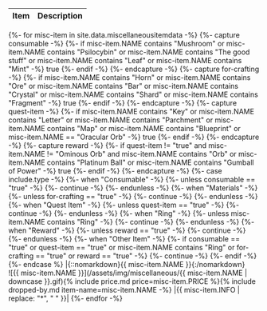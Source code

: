 |Item|Description|
|-|-|
{%- for misc-item in site.data.miscellaneousitemdata -%}
  {%- capture consumable -%}
    {%- if misc-item.NAME contains "Mushroom" or misc-item.NAME contains "Psilocybin" or misc-item.NAME contains "The good stuff" or misc-item.NAME contains "Leaf" or misc-item.NAME contains "Mint" -%}
      true
    {%- endif -%}
  {%- endcapture -%}
  {%- capture for-crafting -%}
    {%- if misc-item.NAME contains "Horn" or misc-item.NAME contains "Ore" or misc-item.NAME contains "Bar" or misc-item.NAME contains "Crystal" or misc-item.NAME contains "Shard" or misc-item.NAME contains "Fragment" -%}
      true
    {%- endif -%}
  {%- endcapture -%}
  {%- capture quest-item -%}
    {%- if misc-item.NAME contains "Key" or misc-item.NAME contains "Letter" or misc-item.NAME contains "Parchment" or misc-item.NAME contains "Map" or misc-item.NAME contains "Blueprint" or misc-item.NAME == "Oracular Orb" -%}
      true
    {%- endif -%}
  {%- endcapture -%}
  {%- capture reward -%}
    {%- if quest-item != "true" and misc-item.NAME != "Ominous Orb" and misc-item.NAME contains "Orb" or misc-item.NAME contains "Platinum Ball" or misc-item.NAME contains "Gumball of Power" -%}
      true
    {%- endif -%}
  {%- endcapture -%}
  {%- case include.type -%}
    {%- when "Consumable" -%}
      {%- unless consumable == "true" -%}
        {%- continue -%}
      {%- endunless -%}
    {%- when "Materials" -%}
      {%- unless for-crafting == "true" -%}
        {%- continue -%}
      {%- endunless -%}
    {%- when "Quest Item" -%}
      {%- unless quest-item == "true" -%}
        {%- continue -%}
      {%- endunless -%}
    {%- when "Ring" -%}
      {%- unless misc-item.NAME contains "Ring" -%}
        {%- continue -%}
      {%- endunless -%}
    {%- when "Reward" -%}
      {%- unless reward == "true" -%}
        {%- continue -%}
      {%- endunless -%}
    {%- when "Other Item" -%}
      {%- if consumable == "true" or quest-item == "true" or misc-item.NAME contains "Ring" or for-crafting == "true" or reward == "true" -%}
        {%- continue -%}
      {%- endif -%}
  {%- endcase %}
  |{::nomarkdown}<span id="{{ misc-item.NAME | downcase | replace: ' ', '-' }}" class="record-name">{{ misc-item.NAME }}</span>{:/nomarkdown}<br />![{{ misc-item.NAME }}](/assets/img/miscellaneous/{{ misc-item.NAME | downcase }}.gif){% include price.md price=misc-item.PRICE %}{% include dropped-by.md item-name=misc-item.NAME -%}
  |{{ misc-item.INFO | replace: "*", " " }}|
{%- endfor -%}